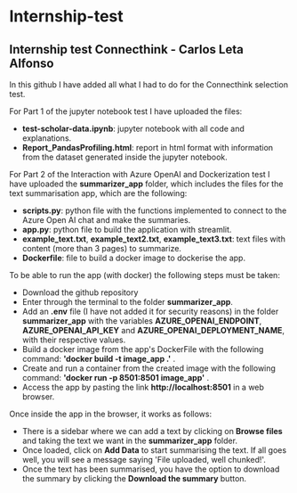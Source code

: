 # Internship-test
## Internship test Connecthink - Carlos Leta Alfonso

In this github I have added all what I had to do for the Connecthink selection test.

For Part 1 of the jupyter notebook test I have uploaded the files:
- **test-scholar-data.ipynb**: jupyter notebook with all code and explanations.
- **Report_PandasProfiling.html**: report in html format with information from the dataset generated inside the jupyter notebook.

For Part 2 of the Interaction with Azure OpenAI and Dockerization test I have uploaded the **summarizer_app** folder, which includes the files for the text summarisation app, which are the following:
- **scripts.py**: python file with the functions implemented to connect to the Azure Open AI chat and make the summaries.
- **app.py**: python file to build the application with streamlit.
- **example_text.txt**, **example_text2.txt**, **example_text3.txt**: text files with content (more than 3 pages) to summarize.
- **Dockerfile**: file to build a docker image to dockerise the app.

To be able to run the app (with docker) the following steps must be taken:
- Download the github repository
- Enter through the terminal to the folder **summarizer_app**.
- Add an **.env** file (I have not added it for security reasons) in the folder **summarizer_app** with the variables **AZURE_OPENAI_ENDPOINT**, **AZURE_OPENAI_API_KEY** and **AZURE_OPENAI_DEPLOYMENT_NAME**, with their respective values.
- Build a docker image from the app's DockerFile with the following command: **'docker build -t image_app .'**   .
- Create and run a container from the created image with the following command: **'docker run -p 8501:8501 image_app'**   .
- Access the app by pasting the link **http://localhost:8501** in a web browser.

Once inside the app in the browser, it works as follows:
- There is a sidebar where we can add a text by clicking on **Browse files** and taking the text we want in the **summarizer_app** folder.
- Once loaded, click on **Add Data** to start summarising the text. If all goes well, you will see a message saying 'File uploaded, well chunked!'.
- Once the text has been summarised, you have the option to download the summary by clicking the **Download the summary** button.



